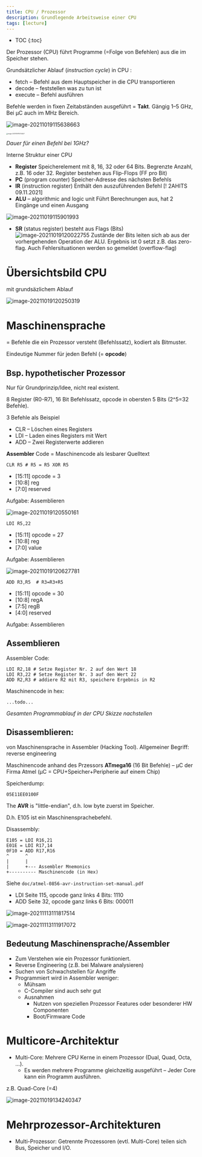 ```yaml
---
title: CPU / Prozessor
description: Grundlegende Arbeitsweise einer CPU
tags: [lecture]
---
```


* TOC
{:toc}

Der Prozessor (CPU) führt Programme (=Folge von Befehlen) aus die im Speicher stehen.

Grundsätzlicher Ablauf (*instruction cycle*) in CPU :

-   fetch –  Befehl aus dem Hauptspeicher in die CPU transportieren
-   decode – feststellen was zu tun ist
-   execute – Befehl ausführen

Befehle werden in fixen Zeitabständen ausgeführt = **Takt**. Gängig 1–5 GHz, Bei µC auch im MHz Bereich.

![image-20211019115638663](fig/image-20211019115638663.png)

<img src="fig/image-20211019115734527.png" alt="image-20211019115734527" style="zoom:25%;" />



*Dauer für einen Befehl bei 1GHz?*

Interne Struktur einer CPU

-   **Register**
    Speicherelement mit 8, 16, 32 oder 64 Bits. Begrenzte Anzahl, z.B. 16 oder 32. Register bestehen aus Flip-Flops (FF pro Bit)
-   **PC** (program counter)
    Speicher-Adresse des nächsten Befehls
-   **IR** (instruction register)
    Enthält den auszuführenden Befehl
    [! 2AHITS 09.11.2021]
-   **ALU** – algorithmic and logic unit
    Führt Berechnungen aus, hat 2 Eingänge und einen Ausgang

![image-20211019115901993](fig/image-20211019115901993.png)

-   **SR** (status register) besteht aus Flags (Bits)
    ![image-20211019120022755](fig/image-20211019120022755.png)
    Zustände der Bits leiten sich ab aus der vorhergehenden Operation der ALU. Ergebnis ist 0 setzt z.B. das zero-flag. Auch Fehlersituationen werden so gemeldet (overflow-flag)

# Übersichtsbild CPU 

mit grundsäzlichem Ablauf

![image-20211019120250319](fig/image-20211019120250319.png)



# Maschinensprache

= Befehle die ein Prozessor versteht (Befehlssatz), kodiert als Bitmuster.

Eindeutige Nummer für jeden Befehl (= **opcode**)



## Bsp. hypothetischer Prozessor

Nur für Grundprinzip/Idee, nicht real existent.

8 Register (R0-R7), 16 Bit Befehlssatz, opcode in obersten 5 Bits (2^5=32 Befehle).

3 Befehle als Beispiel

- CLR – Löschen eines Registers
- LDI – Laden eines Registers mit Wert
- ADD – Zwei Registerwerte addieren

**Assembler** Code = Maschinencode als lesbarer Quelltext

```
CLR R5 # R5 = R5 XOR R5
```

- [15:11] opcode = 3
- [10:8] reg
- [7:0] reserved

Aufgabe: Assemblieren

![image-20211019120550161](fig/image-20211019120550161.png)

```
LDI R5,22
```

- [15:11] opcode = 27
- [10:8] reg
- [7:0] value

Aufgabe: Assemblieren

![image-20211019120627781](fig/image-20211019120627781.png)



```
ADD R3,R5  # R3=R3+R5
```

- [15:11] opcode = 30
- [10:8] regA
- [7:5] regB
- [4:0] reserved

Aufgabe: Assemblieren



## Assemblieren

Assembler Code:

```
LDI R2,18 # Setze Register Nr. 2 auf den Wert 18
LDI R3,22 # Setze Register Nr. 3 auf den Wert 22
ADD R2,R3 # addiere R2 mit R3, speichere Ergebnis in R2
```

Maschinencode in hex:

```
...todo...
```

*Gesamten Programmablauf in der CPU Skizze nachstellen*

## Disassemblieren: 

von Maschinensprache in Assembler (Hacking Tool). Allgemeiner Begriff: reverse engineering

Maschinencode anhand des Przessors **ATmega16** (16 Bit Befehle) – µC der Firma Atmel (µC = CPU+Speicher+Peripherie auf einem Chip)

Speicherdump:

```
05E11EE0100F
```

The **AVR** is "little-endian", d.h. low byte zuerst im Speicher.

D.h. E105 ist ein Maschinensprachebefehl.

Disassembly:

```
E105 = LDI R16,21
E01E = LDI R17,14
0F10 = ADD R17,R16
^      ^
|      |
|      +--- Assembler Mnemonics
+---------- Maschinencode (in Hex)
```

Siehe `doc/atmel-0856-avr-instruction-set-manual.pdf`

- LDI Seite 115, opcode ganz links 4 Bits: 1110
- ADD Seite 32, opcode ganz links 6 Bits: 000011

![image-20211113111817514](fig/image-20211113111817514.png)

![image-20211113111917072](fig/image-20211113111917072.png)



## Bedeutung Maschinensprache/Assembler

- Zum Verstehen wie ein Prozessor funktioniert. 
- Reverse Engineering (z.B. bei Malware analysieren)
- Suchen von Schwachstellen für Angriffe
- Programmiert wird in Assembler weniger:
  - Mühsam
  - C-Compiler sind auch sehr gut
  - Ausnahmen
    - Nutzen von speziellen Prozessor Features oder besonderer HW Componenten
    - Boot/Firmware Code



# Multicore-Architektur

- Multi-Core: Mehrere CPU Kerne in einem Prozessor (Dual, Quad, Octa, ...).
  - Es werden mehrere Programme gleichzeitig ausgeführt – Jeder Core kann  ein Programm ausführen.

z.B. Quad-Core (=4)

![image-20211019134240347](fig/image-20211019134240347.png)



# Mehrprozessor-Architekturen

- Multi-Prozessor: Getrennte Prozessoren (evtl. Multi-Core) teilen sich Bus, Speicher und I/O.



